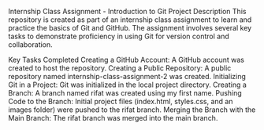 Internship Class Assignment - Introduction to Git
Project Description
This repository is created as part of an internship class assignment to learn and practice the basics of Git and GitHub. The assignment involves several key tasks to demonstrate proficiency in using Git for version control and collaboration.

Key Tasks Completed
Creating a GitHub Account: A GitHub account was created to host the repository.
Creating a Public Repository: A public repository named internship-class-assignment-2 was created.
Initializing Git in a Project: Git was initialized in the local project directory.
Creating a Branch: A branch named rifat was created using my first name.
Pushing Code to the Branch: Initial project files (index.html, styles.css, and an images folder) were pushed to the rifat branch.
Merging the Branch with the Main Branch: The rifat branch was merged into the main branch.
